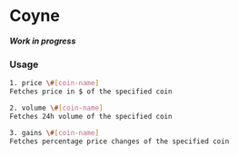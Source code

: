 # Coyne

***Work in progress***

### Usage

```bash
1. price \#[coin-name]
Fetches price in $ of the specified coin

2. volume \#[coin-name]
Fetches 24h volume of the specified coin

3. gains \#[coin-name]
Fetches percentage price changes of the specified coin
```
